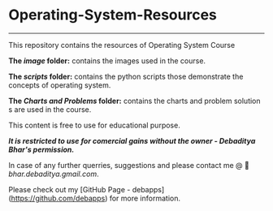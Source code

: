 # Operating-System-Resources

---

This repository contains the resources of Operating System Course

**The _image_ folder:** contains the images used in the course.

**The _scripts_ folder:** contains the python scripts those demonstrate the concepts of operating system.

**The _Charts and Problems_ folder:** contains the charts and problem solution s are used in the course.

This content is free to use for educational purpose.

**_It is restricted to use for comercial gains without the owner - Debaditya Bhar's permission._**

In case of any further querries, suggestions and please contact me @ :email: _bhar.debaditya.gmail.com_.

Please check out my [GitHub Page - debapps] (https://github.com/debapps) for more information.
